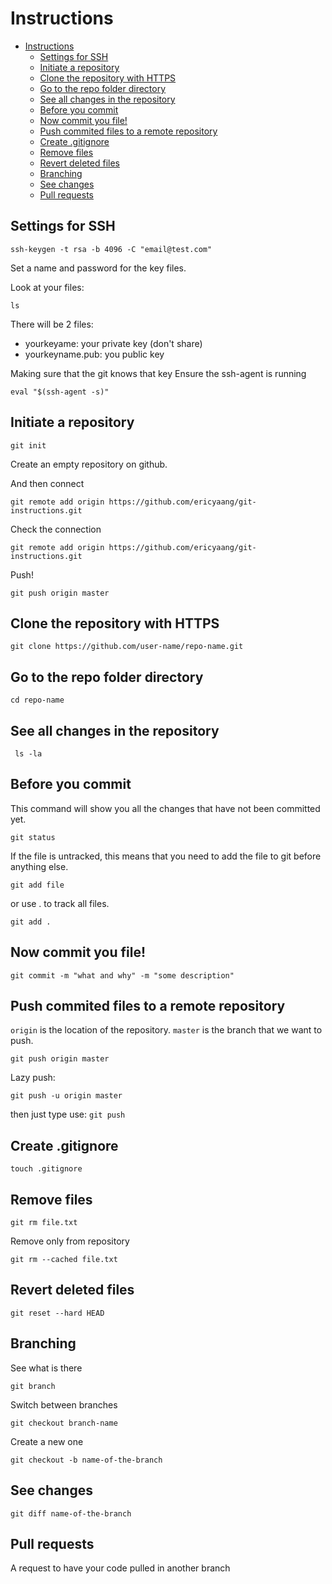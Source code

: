 # Instructions

- [Instructions](#instructions)
  - [Settings for SSH](#settings-for-ssh)
  - [Initiate a repository](#initiate-a-repository)
  - [Clone the repository with HTTPS](#clone-the-repository-with-https)
  - [Go to the repo folder directory](#go-to-the-repo-folder-directory)
  - [See all changes in the repository](#see-all-changes-in-the-repository)
  - [Before you commit](#before-you-commit)
  - [Now commit you file!](#now-commit-you-file)
  - [Push commited files to a remote repository](#push-commited-files-to-a-remote-repository)
  - [Create .gitignore](#create-gitignore)
  - [Remove files](#remove-files)
  - [Revert deleted files](#revert-deleted-files)
  - [Branching](#branching)
  - [See changes](#see-changes)
  - [Pull requests](#pull-requests)

## Settings for SSH
```
ssh-keygen -t rsa -b 4096 -C "email@test.com"
```
Set a name and password for the key files.

Look at your files:
```
ls
```
There will be 2 files:
- yourkeyame: your private key (don't share)
- yourkeyname.pub: you public key

Making sure that the git knows that key
Ensure the ssh-agent is running

```
eval "$(ssh-agent -s)"
``` 
## Initiate a repository
```
git init
```

Create an empty repository on github.

And then connect
```
git remote add origin https://github.com/ericyaang/git-instructions.git
```
Check the connection
```
git remote add origin https://github.com/ericyaang/git-instructions.git
```
Push!
```
git push origin master
```


## Clone the repository with HTTPS

```
git clone https://github.com/user-name/repo-name.git

```

## Go to the repo folder directory
```
cd repo-name
```

## See all changes in the repository
```
 ls -la
```

## Before you commit

This command will show you all the changes that have not been committed yet.
```
git status
```
If the file is untracked, this means that you need to add the file to git before anything else.
```
git add file
```

or use . to track all files.
```
git add .
```
## Now commit you file!
```
git commit -m "what and why" -m "some description"
```

## Push commited files to a remote repository

`origin` is the location of the repository.
`master` is the branch that we want to push.
```
git push origin master
```

Lazy push:
```
git push -u origin master
```
then just type use: `git push`

## Create .gitignore
```
touch .gitignore
```

## Remove files
```
git rm file.txt
```
Remove only from repository
```
git rm --cached file.txt
```

## Revert deleted files
```
git reset --hard HEAD
```

## Branching

See what is there
```
git branch
```

Switch between branches
```
git checkout branch-name
```

Create a new one
```
git checkout -b name-of-the-branch
```

## See changes
```
git diff name-of-the-branch
```

## Pull requests

A request to have your code pulled in another branch
